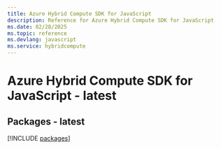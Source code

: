 ```yaml
---
title: Azure Hybrid Compute SDK for JavaScript
description: Reference for Azure Hybrid Compute SDK for JavaScript
ms.date: 02/28/2025
ms.topic: reference
ms.devlang: javascript
ms.service: hybridcompute
---
```

# Azure Hybrid Compute SDK for JavaScript - latest
## Packages - latest
[!INCLUDE [packages](hybrid-compute-index.md)]